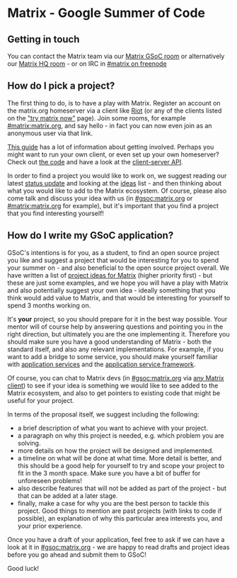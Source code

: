 Matrix - Google Summer of Code
==============================

Getting in touch
----------------

You can contact the Matrix team via our [Matrix GSoC room](https://matrix.to/#/#gsoc:matrix.org) or alternatively our [Matrix HQ room](https://matrix.to/#/#matrix:matrix.org) - or on IRC in [#matrix on freenode](irc://irc.freenode.net/matrix)

How do I pick a project?
------------------------

The first thing to do, is to have a play with Matrix. Register an account on the matrix.org homeserver via a client like [Riot](https://riot.im/app) (or any of the clients listed on the ["try matrix now"](https://matrix.org/docs/projects/try-matrix-now.html) page). Join some rooms, for example [#matrix:matrix.org](https://matrix.to/#/#matrix:matrix.org), and say hello - in fact you can now even join as an anonymous user via that link. 

[This guide](https://matrix.org/docs/guides/getting_involved.html) has a lot of information about getting involved. Perhaps you might want to run your own client, or even set up your own homeserver? Check out [the code](https://github.com/matrix-org/synapse) and have a look at the [client-server API](https://matrix.org/docs/api/client-server/).

In order to find a project you would like to work on, we suggest reading our latest [status update](https://matrix.org/blog/2017/12/25/the-matrix-holiday-mini-special-2017-edition/) and looking at the [ideas](https://github.com/matrix-org/GSoC/blob/master/IDEAS.md) list - and then thinking about what you would like to add to the Matrix ecosystem. Of course, please also come talk and discuss your idea with us (in [#gsoc:matrix.org](https://matrix.to/#/#gsoc:matrix.org) or [#matrix:matrix.org](https://matrix.to/#/#matrix:matrix.org) for example), but it's important that you find a project that you find interesting yourself!


How do I write my GSoC application?
-----------------------------------

GSoC's intentions is for you, as a student, to find an open source project you like and suggest a project that would be interesting for you to spend your summer on - and also beneficial to the open source project overall. We have written a list of [project ideas for Matrix](https://github.com/matrix-org/GSoC/blob/master/IDEAS.md) (higher priority first) - but these are just some examples, and we hope you will have a play with Matrix and also potentially suggest your own idea - ideally something that you think would add value to Matrix, and that would be interesting for yourself to spend 3 months working on. 

It's **your** project, so you should prepare for it in the best way possible. Your mentor will of course help by answering questions and pointing you in the right direction, but ultimately you are the one implementing it. Therefore you should make sure you have a good understanding of Matrix - both the standard itself, and also any relevant implementations. For example, if you want to add a bridge to some service, you should make yourself familiar with [application services](https://matrix.org/docs/guides/application_services.html) and the [application service framework](https://github.com/matrix-org/matrix-appservice-node).

Of course, you can chat to Matrix devs (in [#gsoc:matrix.org](https://matrix.to/#/#gsoc:matrix.org) via [any Matrix client](https://matrix.org/docs/projects/try-matrix-now.html)) to see if your idea is something we would like to see added to the Matrix ecosystem, and also to get pointers to existing code that might be useful for your project.

In terms of the proposal itself, we suggest including the following:

 * a brief description of what you want to achieve with your project.
 * a paragraph on why this project is needed, e.g. which problem you are solving.
 * more details on how the project will be designed and implemented.
 * a timeline on what will be done at what time. More detail is better, and this should be a good help for yourself to try and scope your project to fit in the 3 month space. Make sure you have a bit of buffer for unforeseen problems!
 * also describe features that will not be added as part of the project - but that can be added at a later stage.
 * finally, make a case for why you are the best person to tackle this project. Good things to mention are past projects (with links to code if possible), an explanation of why this particular area interests you, and your prior experience.

Once you have a draft of your application, feel free to ask if we can have a look at it in [#gsoc:matrix.org](https://matrix.to/#/#gsoc:matrix.org) - we are happy to read drafts and project ideas before you go ahead and submit them to GSoC!

Good luck!
